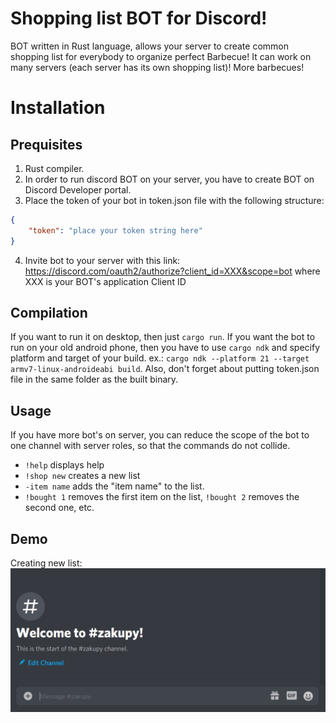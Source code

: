 # Shopping list BOT for Discord!

BOT written in Rust language, allows your server to create common shopping list for everybody to organize perfect Barbecue! It can work on many servers (each server has its own shopping list)! More barbecues! 

# Installation
## Prequisites
1) Rust compiler.
2) In order to run discord BOT on your server, you have to create BOT on Discord Developer portal.
3) Place the token of your bot in token.json file with the following structure:

```json
{
    "token": "place your token string here"
}
```

4) Invite bot to your server with this link: https://discord.com/oauth2/authorize?client_id=XXX&scope=bot where XXX is your BOT's application Client ID

## Compilation
If you want to run it on desktop, then just `cargo run`. If you want the bot to run on your old android phone, then you have to use `cargo ndk` and specify platform and target of your build. ex.: `cargo ndk --platform 21 --target armv7-linux-androideabi build`. Also, don't forget about putting token.json file in the same folder as the built binary.

## Usage
If you have more bot's on server, you can reduce the scope of the bot to one channel with server roles, so that the commands do not collide.

* `!help` displays help
* `!shop new` creates a new list
* `-item name` adds the "item name" to the list.
* `!bought 1` removes the first item on the list, `!bought 2` removes the second one, etc.


## Demo
Creating new list:
![Gif unavailable.](./demo_gifs/demo.gif "Usage demo.")

